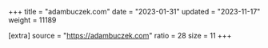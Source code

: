 +++
title = "adambuczek.com"
date = "2023-01-31"
updated = "2023-11-17"
weight = 11189

[extra]
source = "https://adambuczek.com"
ratio = 28
size = 11
+++
